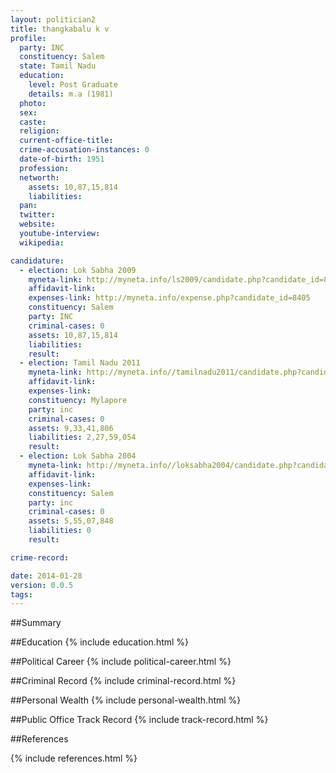 ```yaml
---
layout: politician2
title: thangkabalu k v
profile: 
  party: INC
  constituency: Salem
  state: Tamil Nadu
  education: 
    level: Post Graduate
    details: m.a (1981)
  photo: 
  sex: 
  caste: 
  religion: 
  current-office-title: 
  crime-accusation-instances: 0
  date-of-birth: 1951
  profession: 
  networth: 
    assets: 10,87,15,814
    liabilities: 
  pan: 
  twitter: 
  website: 
  youtube-interview: 
  wikipedia: 

candidature: 
  - election: Lok Sabha 2009
    myneta-link: http://myneta.info/ls2009/candidate.php?candidate_id=8405
    affidavit-link: 
    expenses-link: http://myneta.info/expense.php?candidate_id=8405
    constituency: Salem 
    party: INC
    criminal-cases: 0
    assets: 10,87,15,814
    liabilities: 
    result:  
  - election: Tamil Nadu 2011
    myneta-link: http://myneta.info//tamilnadu2011/candidate.php?candidate_id=740
    affidavit-link: 
    expenses-link: 
    constituency: Mylapore 
    party: inc
    criminal-cases: 0
    assets: 9,33,41,806
    liabilities: 2,27,59,054
    result:  
  - election: Lok Sabha 2004
    myneta-link: http://myneta.info//loksabha2004/candidate.php?candidate_id=3667
    affidavit-link: 
    expenses-link: 
    constituency: Salem 
    party: inc
    criminal-cases: 0
    assets: 5,55,07,848
    liabilities: 0
    result:  

crime-record: 

date: 2014-01-28
version: 0.0.5
tags: 
---
```

##Summary


##Education
{% include education.html %}


##Political Career
{% include political-career.html %}


##Criminal Record
{% include criminal-record.html %}


##Personal Wealth
{% include personal-wealth.html %}


##Public Office Track Record
{% include track-record.html %}


##References


{% include references.html %}